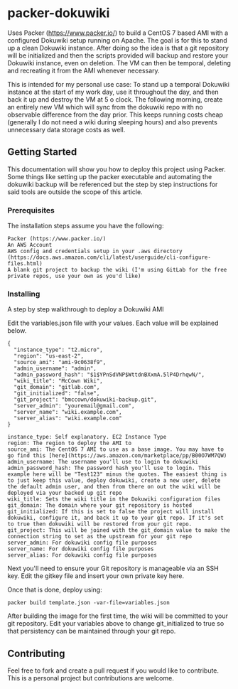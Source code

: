 # packer-dokuwiki

Uses Packer (https://www.packer.io/) to build a CentOS 7 based AMI with a configured Dokuwiki setup running on Apache. The goal is for this to stand up a clean Dokuwiki instance. After doing so the idea is that a git repository will be initialized and then the scripts provided will backup and restore your Dokuwiki instance, even on deletion. The VM can then be temporal, deleting and recreating it from the AMI whenever necessary.

This is intended for my personal use case: To stand up a temporal Dokuwiki instance at the start of my work day, use it throughout the day, and then back it up and destroy the VM at 5 o clock. The following morning, create an entirely new VM which will sync from the dokuwiki repo with no observable difference from the day prior. This keeps running costs cheap (generally I do not need a wiki during sleeping hours) and also prevents unnecessary data storage costs as well.

## Getting Started

This documentation will show you how to deploy this project using Packer. Some things like setting up the packer executable and automating the dokuwiki backup will be referenced but the step by step instructions for said tools are outside the scope of this article.

### Prerequisites

The installation steps assume you have the following:

```
Packer (https://www.packer.io/)
An AWS Account
AWS config and credentials setup in your .aws directory (https://docs.aws.amazon.com/cli/latest/userguide/cli-configure-files.html)
A blank git project to backup the wiki (I'm using GitLab for the free private repos, use your own as you'd like)
```

### Installing

A step by step walkthrough to deploy a Dokuwiki AMI

Edit the variables.json file with your values. Each value will be explained below.

```
{
  "instance_type": "t2.micro",
  "region": "us-east-2",
  "source_ami": "ami-9c0638f9",
  "admin_username": "admin",
  "admin_password_hash": "$1$YPnSdVNP$WttdnBXxmA.5lP4DrhqwN/",
  "wiki_title": "McCown Wiki",
  "git_domain": "gitlab.com",
  "git_initialized": "false",
  "git_project": "bmccown/dokuwiki-backup.git",
  "server_admin": "youremail@gmail.com",
  "server_name": "wiki.example.com",
  "server_alias": "wiki.example.com"
}
```
```
instance_type: Self explanatory. EC2 Instance Type
region: The region to deploy the AMI to
source_ami: The CentOS 7 AMI to use as a base image. You may have to go find this [here](https://aws.amazon.com/marketplace/pp/B00O7WM7QW)
admin_username: The username you'll use to login to dokuwiki
admin_password_hash: The password hash you'll use to login. This example here will be "Test123" minus the quotes. The easiest thing is to just keep this value, deploy dokuwiki, create a new user, delete the default admin user, and then from there on out the wiki will be deployed via your backed up git repo
wiki_title: Sets the wiki title in the Dokuwiki configuration files
git_domain: The domain where your git repository is hosted
git_initialized: If this is set to false the project will install dokuwiki, configure it, and back it up to your git repo. If it's set to true then dokuwiki will be restored from your git repo.
git_project: This will be joined with the git_domain value to make the connection string to set as the upstream for your git repo
server_admin: For dokuwiki config file purposes
server_name: For dokuwiki config file purposes
server_alias: For dokuwiki config file purposes
```

Next you'll need to ensure your Git repository is manageable via an SSH key. Edit the gitkey file and insert your own private key here.

Once that is done, deploy using:

```
packer build template.json -var-file=variables.json
```

After building the image for the first time, the wiki will be committed to your git repository. Edit your variables above to change git_initialized to true so that persistency can be maintained through your git repo.

## Contributing

Feel free to fork and create a pull request if you would like to contribute. This is a personal project but contributions are welcome.
